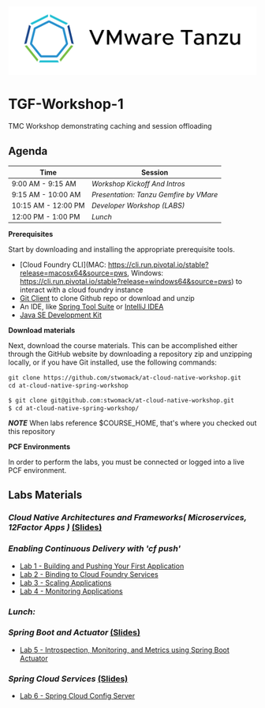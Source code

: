 ![VMware Tanzu Gemfire](/images/vmware-tanzu.png)
# TGF-Workshop-1
TMC Workshop demonstrating caching and session offloading

## Agenda

Time | Session
---- | -------
9:00 AM - 9:15 AM | _Workshop Kickoff And Intros_
9:15 AM - 10:00 AM | _Presentation: Tanzu Gemfire by VMare_
10:15 AM - 12:00 PM | _Developer Workshop (*LABS*)_
12:00 PM - 1:00 PM | _Lunch_

**Prerequisites**

Start by downloading and installing the appropriate prerequisite tools.
- [Cloud Foundry CLI](MAC: https://cli.run.pivotal.io/stable?release=macosx64&source=pws, Windows: https://cli.run.pivotal.io/stable?release=windows64&source=pws) to interact with a cloud foundry instance
- [Git Client](https://git-scm.com/downloads) to clone Github repo or download and unzip
- An IDE, like [Spring Tool Suite](https://spring.io/tools/sts/all) or [IntelliJ IDEA](https://www.jetbrains.com/idea/download/)
- [Java SE Development Kit](http://info.pivotal.io/n0I60i3021AN0JU0le10CRR)

**Download materials**

Next, download the course materials.  This can be accomplished either through the GitHub website by downloading a repository zip and unzipping locally, or if you have Git installed, use the following commands:

```
git clone https://github.com/stwomack/at-cloud-native-workshop.git
cd at-cloud-native-spring-workshop
```

```
$ git clone git@github.com:stwomack/at-cloud-native-workshop.git
$ cd at-cloud-native-spring-workshop/
```

***NOTE***
When labs reference $COURSE_HOME, that's where you checked out this repository

**PCF Environments**

In order to perform the labs, you must be connected or logged into a live PCF environment.
## Labs Materials

### _Cloud Native Architectures and Frameworks( Microservices, 12Factor Apps )_ [(Slides)](session_02/Session_02-Cloud_Native_Architectures_and_Frameworks.pptx)

### _Enabling Continuous Delivery with 'cf push'_
  - [Lab 1 - Building and Pushing Your First Application](session_03/lab_01/lab_01.adoc)
  - [Lab 2 - Binding to Cloud Foundry Services](session_03/lab_02/lab_02.adoc)
  - [Lab 3 - Scaling Applications](session_03/lab_03/lab_03.adoc)
  - [Lab 4 - Monitoring Applications](session_03/lab_04/lab_04.adoc)

### _Lunch:_
  
### _Spring Boot and Actuator_ [(Slides)](session_05/Session_05-Spring_Boot_Actuator-2xpg.pdf)
  - [Lab 5 - Introspection, Monitoring, and Metrics using Spring Boot Actuator](session_05/lab_05/lab_05.adoc)
  
### _Spring Cloud Services_  [(Slides)](session_06/Session_06-Spring-Cloud-Services-2xpg.pdf)
  - [Lab 6 - Spring Cloud Config Server](session_06/lab_06/lab_06.adoc)

